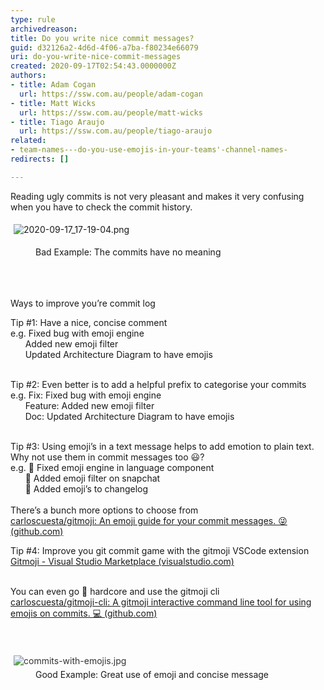 ```yaml
---
type: rule
archivedreason: 
title: Do you write nice commit messages?
guid: d32126a2-4d6d-4f06-a7ba-f80234e66079
uri: do-you-write-nice-commit-messages
created: 2020-09-17T02:54:43.0000000Z
authors:
- title: Adam Cogan
  url: https://ssw.com.au/people/adam-cogan
- title: Matt Wicks
  url: https://ssw.com.au/people/matt-wicks
- title: Tiago Araujo
  url: https://ssw.com.au/people/tiago-araujo
related:
- team-names---do-you-use-emojis-in-your-teams'-channel-names-
redirects: []

---
```



<p>Reading ugly commits is not very pleasant and makes it very confusing when you have to check the commit history.<br></p><p>​​<img src="/SiteAssets/use-emojis-in-your-commits/2020-09-17_17-19-04.png" alt="2020-09-17_17-19-04.png" style="margin&#58;5px;" /><br></p><dd class="ssw15-rteElement-FigureBad">Bad​ Example&#58; The commits have no meaning​<br><br></dd>
<br><excerpt class='endintro'></excerpt><br>
<p>​Ways to improve you’re commit log</p><p></p><p>Tip #1&#58;&#160;Have a nice, concise comment<br>e.g. Fixed bug with emoji engine<br>&#160; &#160; &#160; Added new emoji filter<br>&#160; &#160; &#160; Updated Architecture Diagram to have emojis<br><br></p><p>Tip #2&#58;&#160;Even better is to add a helpful prefix&#160;to categorise your commits<br>e.g. Fix&#58;&#160;Fixed bug with emoji engine<br>&#160; &#160; &#160; Feature&#58; Added new emoji filter<br>&#160; &#160; &#160; Doc&#58; Updated Architecture Diagram to have emojis<br><br></p><p>Tip #3&#58;&#160;Using emoji’s in a text message helps to add emotion to plain text. Why not use them in commit messages too &#128515;?<br>e.g. &#128027; Fixed emoji engine in language component<br>&#160; &#160; &#160; &#128640; Added emoji filter on snapchat<br>&#160; &#160; &#160; &#128196; Added emoji’s to changelog<br>&#160;<br>There’s a bunch more options to choose from<br><a href="https&#58;//github.com/carloscuesta/gitmoji">carloscuesta/gitmoji&#58; An emoji guide for your commit messages. &#128540; (github.com)<br></a></p><p>Tip #4&#58;&#160;Improve you git commit game with the gitmoji VSCode extension<br><a href="https&#58;//marketplace.visualstudio.com/items?itemName=Vtrois.gitmoji-vscode">Gitmoji - Visual Studio Marketplace (visualstudio.com)</a></p><p>
   <br>You can even go &#129304; hardcore and use the gitmoji cli<br><a href="https&#58;//github.com/carloscuesta/gitmoji-cli">carloscuesta/gitmoji-cli&#58; A gitmoji interactive command line tool for using emojis on commits. &#128187; (github.com)</a><br><br></p><div>
   <font color="#333333"><br></font></div><div>
   <font color="#333333"><img src="/SiteAssets/use-emojis-in-your-commits/commits-with-emojis.jpg" alt="commits-with-emojis.jpg" style="margin&#58;5px;max-width&#58;808px;" /><br></font></div><dd class="ssw15-rteElement-FigureGood">Good Example&#58; Great use of emoji and concise&#160;message​​​<br></dd><p></p>


